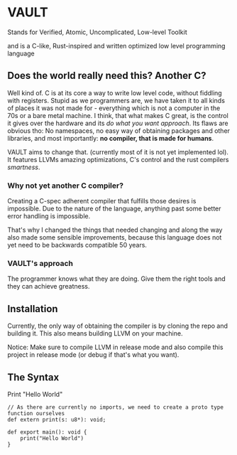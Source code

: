 # VAULT
Stands for Verified, Atomic, Uncomplicated, Low-level Toolkit

and is a C-like, Rust-inspired and written optimized low level programming language

## Does the world really need this? Another C?
Well kind of. C is at its core a way to write low level code, without fiddling with registers.
Stupid as we programmers are, we have taken it to all kinds of places it was not made for - everything which is not a computer in the 70s or a bare metal machine. I think, that what makes C great, is the control it gives over the hardware and its *do what you want approach*. Its flaws are obvious tho: No namespaces, no easy way of obtaining packages and other libraries, and most importantly: **no compiler, that is made for humans**.

VAULT aims to change that. (currently most of it is not yet implemented lol). It features LLVMs amazing optimizations, C's control and the rust compilers *smartness*.

### Why not yet another C compiler?
Creating a C-spec adherent compiler that fulfills those desires is impossible. Due to the nature of the language, anything past some better error handling is impossible.

That's why I changed the things that needed changing and along the way also made some sensible improvements, because this language does not yet need to be backwards compatible 50 years.

### VAULT's approach
The programmer knows what they are doing. Give them the right tools and they can achieve greatness.

## Installation
Currently, the only way of obtaining the compiler is by cloning the repo and building it. This also means building LLVM on your machine.

Notice: Make sure to compile LLVM in release mode and also compile this project in release mode (or debug if that's what you want).

## The Syntax
Print "Hello World"
```
// As there are currently no imports, we need to create a proto type function ourselves
def extern print(s: u8*): void;

def export main(): void {
    print("Hello World")
}
```